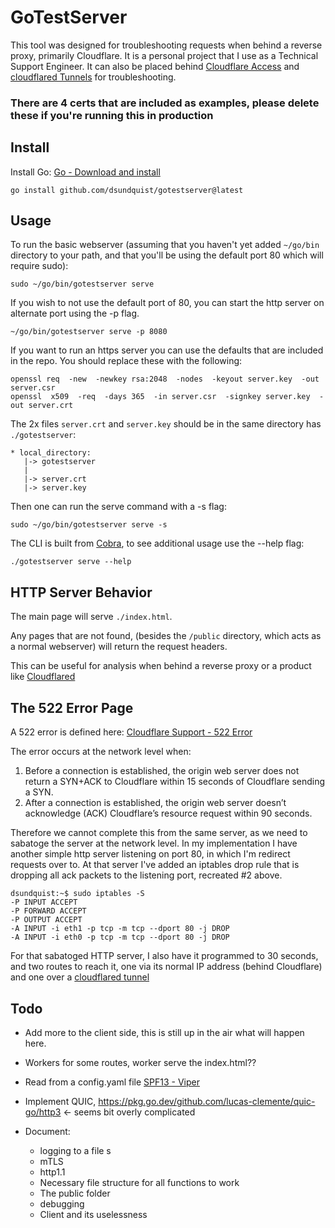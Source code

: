 # GoTestServer

This tool was designed for troubleshooting requests when behind a reverse proxy, primarily Cloudflare.  It is a personal project that I use as a Technical Support Engineer. It can also be placed behind [Cloudflare Access](https://developers.cloudflare.com/cloudflare-one/applications/configure-apps/) and [cloudflared Tunnels](https://developers.cloudflare.com/cloudflare-one/connections/connect-apps/) for troubleshooting. 

### There are 4 certs that are included as examples, please delete these if you're running this in production 

## Install 

Install Go: [Go - Download and install](https://go.dev/doc/install)

```
go install github.com/dsundquist/gotestserver@latest
``` 

## Usage 

To run the basic webserver (assuming that you haven't yet added `~/go/bin` directory to your path, and that you'll be using the default port 80 which will require sudo): 

```
sudo ~/go/bin/gotestserver serve
```

If you wish to not use the default port of 80, you can start the http server on alternate port using the -p flag.

```
~/go/bin/gotestserver serve -p 8080
```

If you want to run an https server you can use the defaults that are included in the repo.  You should replace these with the following: 

```
openssl req  -new  -newkey rsa:2048  -nodes  -keyout server.key  -out server.csr
openssl  x509  -req  -days 365  -in server.csr  -signkey server.key  -out server.crt
```

The 2x files `server.crt` and `server.key` should be in the same directory has `./gotestserver`: 

```
* local_directory: 
   |-> gotestserver
   |
   |-> server.crt 
   |-> server.key 
```

Then one can run the serve command with a -s flag: 

```
sudo ~/go/bin/gotestserver serve -s
```

The CLI is built from [Cobra](https://github.com/spf13/cobra), to see additional usage use the --help flag: 

```
./gotestserver serve --help
```

## HTTP Server Behavior 

The main page will serve `./index.html`.

Any pages that are not found, (besides the `/public` directory, which acts as a normal webserver) will return the request headers. 

This can be useful for analysis when behind a reverse proxy or a product like [Cloudflared](https://github.com/cloudflare/cloudflared) 

## The 522 Error Page

A 522 error is defined here: [Cloudflare Support - 522 Error](https://support.cloudflare.com/hc/en-us/articles/115003011431-Troubleshooting-Cloudflare-5XX-errors#522error)

The error occurs at the network level when: 

1. Before a connection is established, the origin web server does not return a SYN+ACK to Cloudflare within 15 seconds of Cloudflare sending a SYN.
2. After a connection is established, the origin web server doesn’t acknowledge (ACK) Cloudflare’s resource request within 90 seconds.

Therefore we cannot complete this from the same server, as we need to sabatoge the server at the network level.  In my implementation I have another simple http server listening on port 80, in which I'm redirect requests over to.  At that server I've added an iptables drop rule that is dropping all ack packets to the listening port, recreated #2 above. 

```
dsundquist:~$ sudo iptables -S
-P INPUT ACCEPT
-P FORWARD ACCEPT
-P OUTPUT ACCEPT
-A INPUT -i eth1 -p tcp -m tcp --dport 80 -j DROP
-A INPUT -i eth0 -p tcp -m tcp --dport 80 -j DROP
```

For that sabatoged HTTP server, I also have it programmed to 30 seconds, and two routes to reach it, one via its normal IP address (behind Cloudflare) and one over a [cloudflared tunnel](https://developers.cloudflare.com/cloudflare-one/connections/connect-apps/)

## Todo

* Add more to the client side, this is still up in the air what will happen here. 
* Workers for some routes, worker serve the index.html?? 
* Read from a config.yaml file [SPF13 - Viper](https://github.com/spf13/viper)
* Implement QUIC,  https://pkg.go.dev/github.com/lucas-clemente/quic-go/http3 <- seems bit overly complicated 

* Document: 
  * logging to a file s
  * mTLS
  * http1.1
  * Necessary file structure for all functions to work  
  * The public folder
  * debugging
  * Client and its uselessness 
  
